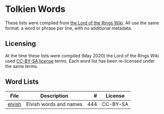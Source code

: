 # Tolkien Words

These lists were compiled from [the Lord of the Rings Wiki](https://lotr.fandom.com/).
All use the same format: a word or phrase per line, with no additional metadata.

## Licensing

At the time these lists were compiled (May 2020) the Lord of the Rings Wiki used [CC-BY-SA license](https://www.fandom.com/licensing) terms.
Each word list has been re-licensed under the same terms.

## Word Lists

| File | Description | # | License |
| --- | --- | ---: | --- |
| [elvish](elvish.txt) | Elvish words and names | 444 | CC-BY-SA |
